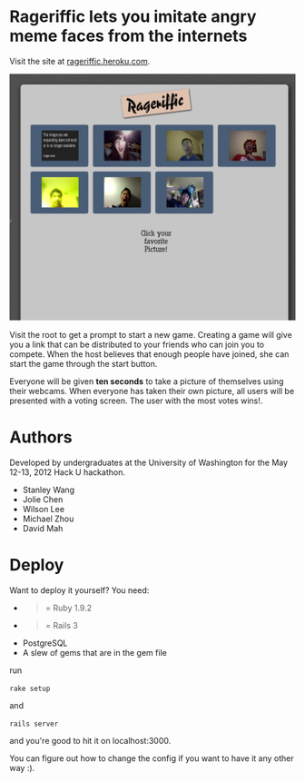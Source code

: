 # Rageriffic lets you imitate angry meme faces from the internets

Visit the site at [rageriffic.heroku.com](http://rageriffic.heroku.com).

![example](https://github.com/kourge/rageriffic/raw/master/public/example.png)

Visit the root to get a prompt to start a new game. Creating a game
will give you a link that can be distributed to your friends who can
join you to compete. When the host believes that enough people have joined,
she can start the game through the start button.

Everyone will be given **ten seconds** to take a picture of themselves using their webcams.
When everyone has taken their own picture, all users will be presented with a voting screen.
The user with the most votes wins!.

# Authors

Developed by undergraduates at the University of Washington for the May
12-13, 2012 Hack U hackathon.

* Stanley Wang
* Jolie Chen
* Wilson Lee
* Michael Zhou
* David Mah

# Deploy

Want to deploy it yourself? You need:

* >= Ruby 1.9.2
* >= Rails 3
* PostgreSQL
* A slew of gems that are in the gem file

run

`rake setup`

and

`rails server`

and you're good to hit it on localhost:3000.

You can figure out how to change the config if you want
to have it any other way :).
